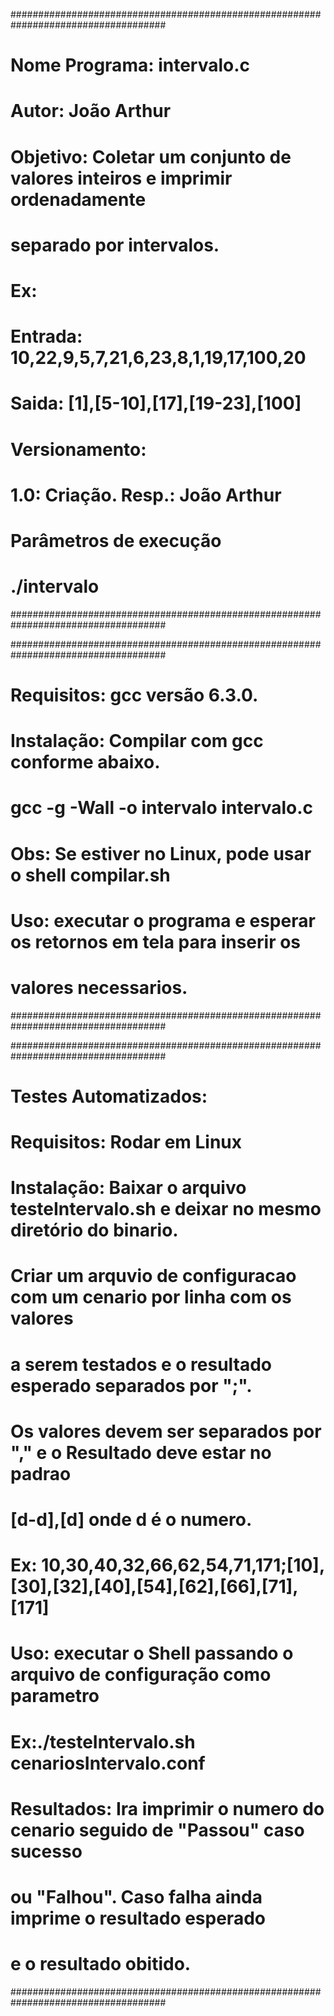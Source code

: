 ####################################################################################
#
#	Nome Programa: intervalo.c
#	Autor: João Arthur
#	Objetivo: Coletar um conjunto de valores inteiros e imprimir ordenadamente 
#			separado por intervalos.
#	Ex: 
#		Entrada: 10,22,9,5,7,21,6,23,8,1,19,17,100,20	
#		Saida: [1],[5-10],[17],[19-23],[100]
#	Versionamento:
#	1.0: Criação. Resp.: João Arthur
#	
#	Parâmetros de execução
#	./intervalo
####################################################################################

####################################################################################
#
#	Requisitos: gcc versão 6.3.0.
#	Instalação: Compilar com gcc conforme abaixo.
# 				gcc -g -Wall -o intervalo intervalo.c
#				Obs: Se estiver no Linux, pode usar o shell compilar.sh 
#
#	Uso: executar o programa e esperar os retornos em tela para inserir os 
#		 valores necessarios.
####################################################################################

####################################################################################
#
#	Testes Automatizados: 
#	Requisitos: Rodar em Linux 
#	Instalação: Baixar o arquivo testeIntervalo.sh e deixar no mesmo diretório do binario.
#				Criar um arquvio de configuracao com um cenario por linha com os valores 
#				a serem testados e o resultado esperado separados por ";".
#				Os valores devem ser separados por "," e o Resultado deve estar no padrao
#				[d-d],[d] onde d é o numero.
#				Ex: 10,30,40,32,66,62,54,71,171;[10],[30],[32],[40],[54],[62],[66],[71],[171]
#
#
#	Uso: executar o Shell passando o arquivo de configuração como parametro
#		Ex:./testeIntervalo.sh cenariosIntervalo.conf
#
#	Resultados: Ira imprimir o numero do cenario seguido de "Passou" caso sucesso 
#				ou "Falhou". Caso falha ainda imprime o resultado esperado 
#				e o resultado obitido.
####################################################################################